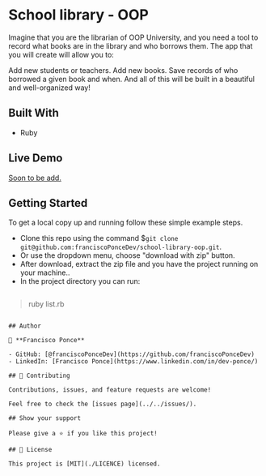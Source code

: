 # School library - OOP
Imagine that you are the librarian of OOP University, and you need a tool to record what books are in the library and who borrows them. The app that you will create will allow you to:

Add new students or teachers.
Add new books.
Save records of who borrowed a given book and when.
And all of this will be built in a beautiful and well-organized way!

## Built With

- Ruby

## Live Demo

[Soon to be add.]()

## Getting Started

To get a local copy up and running follow these simple example steps.

- Clone this repo using the command $`git clone git@github.com:franciscoPonceDev/school-library-oop.git`.
- Or use the dropdown menu, choose "download with zip" button.
- After download, extract the zip file and you have the project running on your machine..
- In the project directory you can run:
  ```bash
> ruby list.rb
```

## Author

👤 **Francisco Ponce**

- GitHub: [@franciscoPonceDev](https://github.com/franciscoPonceDev)  
- LinkedIn: [Francisco Ponce](https://www.linkedin.com/in/dev-ponce/)

## 🤝 Contributing

Contributions, issues, and feature requests are welcome!

Feel free to check the [issues page](../../issues/).

## Show your support

Please give a ⭐️ if you like this project!

## 📝 License

This project is [MIT](./LICENCE) licensed.
